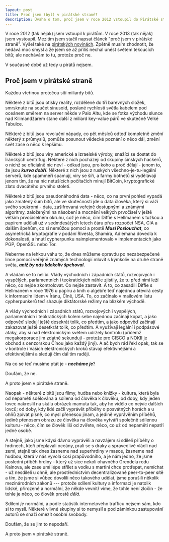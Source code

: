```yaml
---
layout: post
title: Proč jsem (byl) v pirátské straně?
description: Úvaha o tom, proč jsem v roce 2012 vstoupil do Pirátské strany.
---
```


V roce 2012 (tak nějak) jsem vstoupil k pirátům. V roce 2013 (tak nějak) jsem vystoupil. Mezitím jsem stačil napsat článek "proč jsem v pirátské straně". Vyšel také na [pirátských novinách](http://piratskenoviny.cz/?c_id=697372). Zpětně musím zhodnotit, že nedává moc smysl a že jsem se až příliš nechal unést světem tekoucích bitů; ale nechávám to tu, protože proč ne.

V současné době už tedy u pirátů nejsem.

Proč jsem v pirátské straně
---
Každou vteřinou protečou sítí miliardy bitů.

Některé z bitů jsou otisky reality, rozdělené do tří barevných složek, smrsknuté na součet sinusoid, poslané rychlostí světla kabelem pod oceánem směrem na server někde v Palo Altu, kde se fotka východu slunce nad Kilimandžárem stane další z miliard key-value párů ve skutečně Velké Tabulce.

Některé z bitů jsou revoluční nápady, co pět měsíců odteď kompletně změní některý z průmyslů, pomůže posunout vědecké poznání o něco dál, změní svět zase o něco k lepšímu.

Některé z bitů jsou viry americké a izraelské výroby, snažící se dostat do Íránských centrifug. Některé z nich pocházejí od skupiny čínských hackerů, o nichž se oficiálně nic neví - odkud jsou, pro koho a proč dělají - jenom to, že jsou ***kurva dobří***. Některé z nich jsou z ruských všechno-je-tu-legální serverů, kde spammeři spamují, viry se šíří, a farmy botnetů si vydělávají jenom tím, že na nic netušících počítačích minují BitCoin, kryptografické zlato dvacátého prvního století.

Některé z bitů jsou pseudonáhodná data - něco, co na první pohled vypadá jako zmatený šum bitů, ale ve skutečnosti jde o data člověka, který si váží svého soukromí - data, zašifrovaná veřejně dostupnými a známými algoritmy, založenými na násobení a mocnění velkých prvočísel v ještě větším prvočíselném okruhu, což je něco, čím Diffie s Hellmanem s tužkou a papírem udělali už v sedmdesátých letech čáru přes rozpočet NSA, CIA a dalším špehům, co si nemůžou pomoci a prostě ***Musí Poslouchat***, co asymetrická kryptografie v podání Rivesta, Shamira, Adlemana dovedla k dokonalosti, a hnutí cypherpunku naimplementovalo v implementacích jako PGP, OpenSSL nebo Tor. 

Neberme na lehkou váhu to, že dnes můžeme opravdu po nezabezpečené lince pomocí veřejně známých technologií mluvit s kýmkoliv na druhé straně světa, ***aniž by nás kdokoliv špehoval***. 

A vládám se to nelíbí. Vlády východních i západních států, rozvojových i vyspělých, parlamentních i teokratických náhle zjistily, že tu před nimi leží něco, co nejde zkontrolovat. Co nejde zastavit. A to, co zasadili Diffie s Hellmanem v roce 1976 u papíru a knih o algebře teď najednou otevírá cesty k informacím lidem v Íránu, Číně, USA. To, co začínalo v mailovém listu cypherpunkerů teď shazuje diktátorské režimy na blízkém východě.

A vlády východních i západních států, rozvojových i vyspělých, parlamentních i teokratických kolem sebe najednou začínají kopat, a jako odpověď sledují ještě desekrát tolik, co předtím, a jako odpověď začínají zakazovat ještě desetkrát tolik, co předtím. A využívají legální i podpásové ataky, aby si nad elektronickým světem udržely kontrolu (přičemž megakorporace jim zdatně sekundují - protože pro CISCO a NOKII je obchod s cenzorskou Čínou jako každý jiný). A ač bych rád řekl opak, tak se v kontrole i Vašich elektronických kroků stávají efektivnějšími a efektivnějšími a sledují čím dál tím raději.


Na co se teď musíme ptát je - ***necháme je***?

Doufám, že ne.

A proto jsem v pirátské straně.


Naopak - některé z bitů jsou filmy, hudba nebo knížky - kultura, která byla od nepaměti sdělována a sdílena od člověka k člověku, od doby, kdy jeden lovec nakreslil na skálu obrázek mamuta tak, aby ho vidělo co nejvíc dalších lovců; od doby, kdy lidé začli vyprávět příběhy o posvátných horách a u ohňů zpívat písně, co mysl přenesou jinam, a jedině vyprávěním příběhů, jedině přenosem obrazu ze člověka na člověka vytváří společně sdílenou kulturu - něco, čím se člověk liší od zvířete, něco, co už od nepaměti nepatří jedné osobě. 

A stejně, jako jsme kdysi dávno vyprávěli a navzájem si sdíleli příběhy o hrdinech, kteří přeplavali oceány, prali se s draky a spravedlivě vládli nad zemí, stejně tak dnes žasneme nad superhrdiny v masce, žasneme nad hudbou, která v nás vyvolá cosi prapůvodního, a je nám jedno, že jsme poslední příběh hrdiny - který už sice nekolí ohavného Grendela rodu Kainova, ale zase umí lépe střílet a vodku s martini chce protřepat, nemíchat - už nesdíleli u ohně, ale prostřednictvím decentralizované peer-to-peer sítě a tím, že jsme si vůbec dovolili něco takového udělat, jsme porušili několik mezinárodních zákonů --- protože sdílení kultury a informací je natolik lidské, přirozené a normální, že někde vevnitř víme, že tohle není zločin - že tohle je něco, co člověk prostě *dělá*.

Sdílení *je* normální, a podle statistik internetového trafficu nejsem sám, kdo si to myslí. Některé vlivné skupiny si to nemyslí a pod záminkou zastupování autorů se snaží omezit osobní svobody.

Doufám, že se jim to nepodaří.

A proto jsem v pirátské straně.

